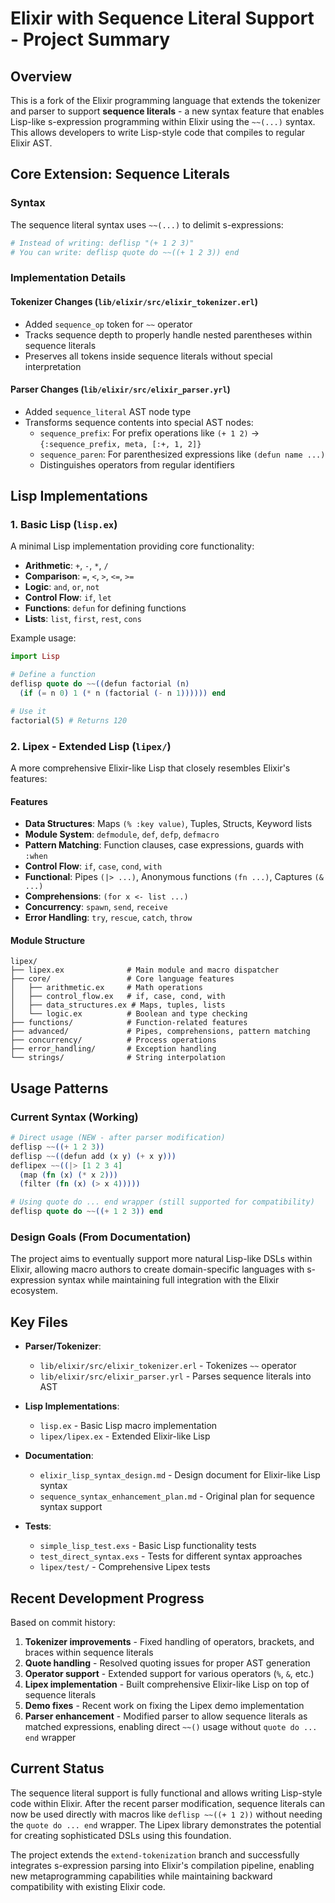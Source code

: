 # Elixir with Sequence Literal Support - Project Summary

## Overview

This is a fork of the Elixir programming language that extends the tokenizer and parser to support **sequence literals** - a new syntax feature that enables Lisp-like s-expression programming within Elixir using the `~~(...)` syntax. This allows developers to write Lisp-style code that compiles to regular Elixir AST.

## Core Extension: Sequence Literals

### Syntax
The sequence literal syntax uses `~~(...)` to delimit s-expressions:
```elixir
# Instead of writing: deflisp "(+ 1 2 3)"
# You can write: deflisp quote do ~~((+ 1 2 3)) end
```

### Implementation Details

#### Tokenizer Changes (`lib/elixir/src/elixir_tokenizer.erl`)
- Added `sequence_op` token for `~~` operator
- Tracks sequence depth to properly handle nested parentheses within sequence literals
- Preserves all tokens inside sequence literals without special interpretation

#### Parser Changes (`lib/elixir/src/elixir_parser.yrl`)
- Added `sequence_literal` AST node type
- Transforms sequence contents into special AST nodes:
  - `sequence_prefix`: For prefix operations like `(+ 1 2)` → `{:sequence_prefix, meta, [:+, 1, 2]}`
  - `sequence_paren`: For parenthesized expressions like `(defun name ...)`
  - Distinguishes operators from regular identifiers

## Lisp Implementations

### 1. Basic Lisp (`lisp.ex`)
A minimal Lisp implementation providing core functionality:
- **Arithmetic**: `+`, `-`, `*`, `/`
- **Comparison**: `=`, `<`, `>`, `<=`, `>=`
- **Logic**: `and`, `or`, `not`
- **Control Flow**: `if`, `let`
- **Functions**: `defun` for defining functions
- **Lists**: `list`, `first`, `rest`, `cons`

Example usage:
```elixir
import Lisp

# Define a function
deflisp quote do ~~((defun factorial (n) 
  (if (= n 0) 1 (* n (factorial (- n 1)))))) end

# Use it
factorial(5) # Returns 120
```

### 2. Lipex - Extended Lisp (`lipex/`)
A more comprehensive Elixir-like Lisp that closely resembles Elixir's features:

#### Features
- **Data Structures**: Maps `(% :key value)`, Tuples, Structs, Keyword lists
- **Module System**: `defmodule`, `def`, `defp`, `defmacro`
- **Pattern Matching**: Function clauses, case expressions, guards with `:when`
- **Control Flow**: `if`, `case`, `cond`, `with`
- **Functional**: Pipes `(|> ...)`, Anonymous functions `(fn ...)`, Captures `(& ...)`
- **Comprehensions**: `(for x <- list ...)`
- **Concurrency**: `spawn`, `send`, `receive`
- **Error Handling**: `try`, `rescue`, `catch`, `throw`

#### Module Structure
```
lipex/
├── lipex.ex              # Main module and macro dispatcher
├── core/                 # Core language features
│   ├── arithmetic.ex     # Math operations
│   ├── control_flow.ex   # if, case, cond, with
│   ├── data_structures.ex # Maps, tuples, lists
│   └── logic.ex          # Boolean and type checking
├── functions/            # Function-related features
├── advanced/             # Pipes, comprehensions, pattern matching
├── concurrency/          # Process operations
├── error_handling/       # Exception handling
└── strings/              # String interpolation
```

## Usage Patterns

### Current Syntax (Working)
```elixir
# Direct usage (NEW - after parser modification)
deflisp ~~((+ 1 2 3))
deflisp ~~((defun add (x y) (+ x y)))
deflipex ~~((|> [1 2 3 4]
  (map (fn (x) (* x 2)))
  (filter (fn (x) (> x 4)))))

# Using quote do ... end wrapper (still supported for compatibility)
deflisp quote do ~~((+ 1 2 3)) end
```

### Design Goals (From Documentation)
The project aims to eventually support more natural Lisp-like DSLs within Elixir, allowing macro authors to create domain-specific languages with s-expression syntax while maintaining full integration with the Elixir ecosystem.

## Key Files

- **Parser/Tokenizer**: 
  - `lib/elixir/src/elixir_tokenizer.erl` - Tokenizes `~~` operator
  - `lib/elixir/src/elixir_parser.yrl` - Parses sequence literals into AST

- **Lisp Implementations**:
  - `lisp.ex` - Basic Lisp macro implementation
  - `lipex/lipex.ex` - Extended Elixir-like Lisp

- **Documentation**:
  - `elixir_lisp_syntax_design.md` - Design document for Elixir-like Lisp syntax
  - `sequence_syntax_enhancement_plan.md` - Original plan for sequence syntax support

- **Tests**:
  - `simple_lisp_test.exs` - Basic Lisp functionality tests
  - `test_direct_syntax.exs` - Tests for different syntax approaches
  - `lipex/test/` - Comprehensive Lipex tests

## Recent Development Progress

Based on commit history:
1. **Tokenizer improvements** - Fixed handling of operators, brackets, and braces within sequence literals
2. **Quote handling** - Resolved quoting issues for proper AST generation
3. **Operator support** - Extended support for various operators (`%`, `&`, etc.)
4. **Lipex implementation** - Built comprehensive Elixir-like Lisp on top of sequence literals
5. **Demo fixes** - Recent work on fixing the Lipex demo implementation
6. **Parser enhancement** - Modified parser to allow sequence literals as matched expressions, enabling direct `~~()` usage without `quote do ... end` wrapper

## Current Status

The sequence literal support is fully functional and allows writing Lisp-style code within Elixir. After the recent parser modification, sequence literals can now be used directly with macros like `deflisp ~~((+ 1 2))` without needing the `quote do ... end` wrapper. The Lipex library demonstrates the potential for creating sophisticated DSLs using this foundation.

The project extends the `extend-tokenization` branch and successfully integrates s-expression parsing into Elixir's compilation pipeline, enabling new metaprogramming capabilities while maintaining backward compatibility with existing Elixir code.